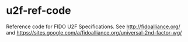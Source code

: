 u2f-ref-code
============

Reference code for FIDO U2F Specifications.
See http://fidoalliance.org/
and https://sites.google.com/a/fidoalliance.org/universal-2nd-factor-wg/
